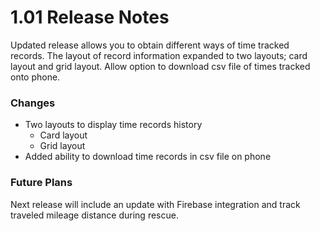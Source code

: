 # 1.01 Release Notes

Updated release allows you to obtain different ways of time tracked records. The layout of record information expanded to two layouts; card layout and grid layout. Allow option to download csv file of times tracked onto phone.

### Changes

- Two layouts to display time records history
  - Card layout
  - Grid layout
- Added ability to download time records in csv file on phone

### Future Plans

Next release will include an update with Firebase integration and track traveled mileage distance during rescue.


